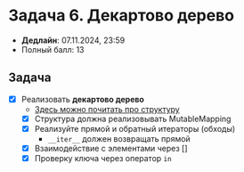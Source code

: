 # Задача 6. Декартово дерево

* **Дедлайн**: 07.11.2024, 23:59
* Полный балл: 13

## Задача

- [x] Реализовать **декартово дерево**
  - [Здесь можно почитать про структуру](https://neerc.ifmo.ru/wiki/index.php?title=Декартово_дерево)
  - [x] Структура должна реализовывать MutableMapping
  - [x] Реализуйте прямой и обратный итераторы (обходы)
    - `__iter__` должен возвращать прямой
  - [x] Взаимодействие с элементами через []
  - [x] Проверку ключа через оператор `in`
